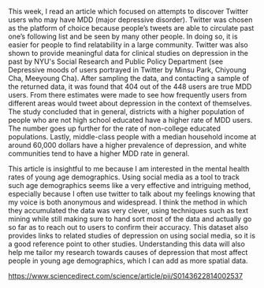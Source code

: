 This week, I read an article which focused on attempts to discover Twitter users who may have MDD (major depressive disorder). 
Twitter was chosen as the platform of choice because people’s tweets are able to circulate past one’s following list and be seen by many other people.
In doing so, it is easier for people to find relatability in a large community. 
Twitter was also shown to provide meaningful data for clinical studies on depression in the past by NYU's Social Research and Public Policy Department 
(see Depressive moods of users portrayed in Twitter by Minsu Park, Chiyoung Cha, Meeyoung Cha). 
After sampling the data, and contacting a sample of the returned data, it was found that 404 out of the 448 users are true MDD users. 
From there estimates were made to see how frequently users from different areas would tweet about depression in the context of themselves. 
The study concluded that in general, districts with a higher population of people who are not high school educated have a higher rate of MDD users. 
The number goes up further for the rate of non-college educated populations. 
Lastly, middle-class people with a median household income at around 60,000 dollars have a higher prevalence of depression, 
and white communities tend to have a higher MDD rate in general.

This article is insightful to me because I am interested in the mental health rates of young age demographics. 
Using social media as a tool to track such age demographics seems like a very effective and intriguing method,
especially because I often use twitter to talk about my feelings knowing that my voice is both anonymous and widespread. 
I think the method in which they accumulated the data was very clever, using techniques such as text mining while still 
making sure to hand sort most of the data and actually go so far as to reach out to users to confirm their accuracy. 
This dataset also provides links to related studies of depression on using social media, so it is a good reference point to other studies. 
Understanding this data will also help me tailor my research towards causes of depression that most affect people in young age demographics, 
which I can add as more spatial data.

https://www.sciencedirect.com/science/article/pii/S0143622814002537
